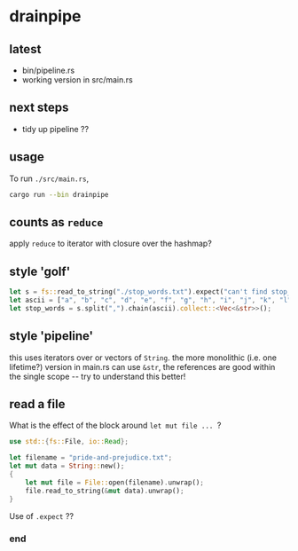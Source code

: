 # drainpipe

## latest

 - bin/pipeline.rs
 - working version in src/main.rs

## next steps

 - tidy up pipeline ??

## usage

To run `./src/main.rs`,

```sh
cargo run --bin drainpipe
```

## counts as `reduce`

apply `reduce` to iterator with closure over the hashmap?

## style 'golf'

```rust
let s = fs::read_to_string("./stop_words.txt").expect("can't find stop_words.txt?");
let ascii = ["a", "b", "c", "d", "e", "f", "g", "h", "i", "j", "k", "l", "m", "n", "o", "p", "q", "r", "s", "t", "u", "v", "w", "x",  "y", "z"];
let stop_words = s.split(",").chain(ascii).collect::<Vec<&str>>();
```

## style 'pipeline'

this uses iterators over or vectors of `String`. the more monolithic (i.e. one lifetime?) version in main.rs can use `&str`, the references are good within the single scope -- try to understand this better!

## read a file

What is the effect of the block around `let mut file ... `?

```rust
use std::{fs::File, io::Read};

let filename = "pride-and-prejudice.txt";
let mut data = String::new();
{
    let mut file = File::open(filename).unwrap();
    file.read_to_string(&mut data).unwrap();
}
```

Use of `.expect` ??


### end
